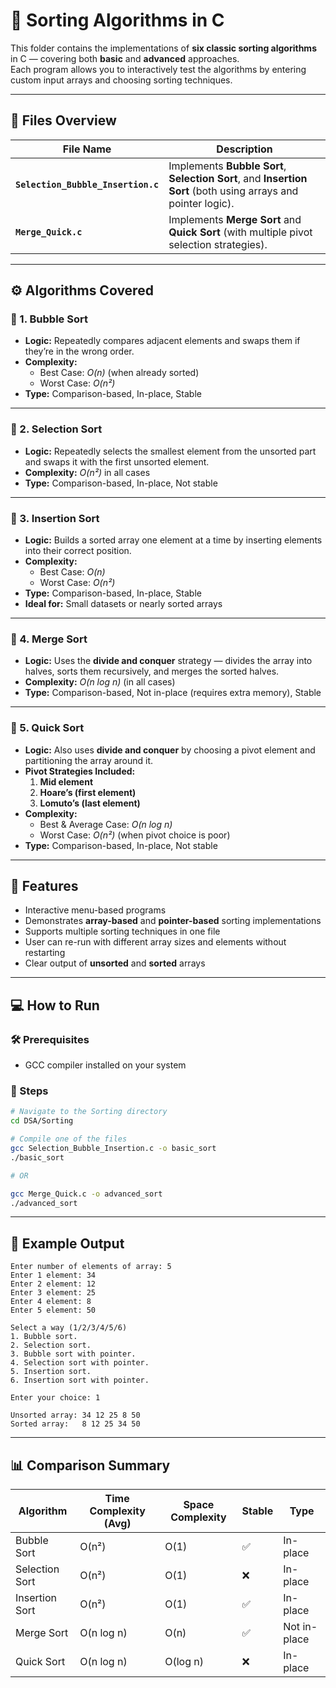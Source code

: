 # 🧩 Sorting Algorithms in C

This folder contains the implementations of **six classic sorting algorithms** in C — covering both **basic** and **advanced** approaches.  
Each program allows you to interactively test the algorithms by entering custom input arrays and choosing sorting techniques.

---

## 📂 Files Overview

| File Name | Description |
|------------|-------------|
| **`Selection_Bubble_Insertion.c`** | Implements **Bubble Sort**, **Selection Sort**, and **Insertion Sort** (both using arrays and pointer logic). |
| **`Merge_Quick.c`** | Implements **Merge Sort** and **Quick Sort** (with multiple pivot selection strategies). |

---

## ⚙️ Algorithms Covered

### 🔹 1. Bubble Sort
- **Logic:** Repeatedly compares adjacent elements and swaps them if they’re in the wrong order.  
- **Complexity:**  
  - Best Case: *O(n)* (when already sorted)  
  - Worst Case: *O(n²)*  
- **Type:** Comparison-based, In-place, Stable

---

### 🔹 2. Selection Sort
- **Logic:** Repeatedly selects the smallest element from the unsorted part and swaps it with the first unsorted element.  
- **Complexity:** *O(n²)* in all cases  
- **Type:** Comparison-based, In-place, Not stable

---

### 🔹 3. Insertion Sort
- **Logic:** Builds a sorted array one element at a time by inserting elements into their correct position.  
- **Complexity:**  
  - Best Case: *O(n)*  
  - Worst Case: *O(n²)*  
- **Type:** Comparison-based, In-place, Stable  
- **Ideal for:** Small datasets or nearly sorted arrays

---

### 🔹 4. Merge Sort
- **Logic:** Uses the **divide and conquer** strategy — divides the array into halves, sorts them recursively, and merges the sorted halves.  
- **Complexity:** *O(n log n)* (in all cases)  
- **Type:** Comparison-based, Not in-place (requires extra memory), Stable

---

### 🔹 5. Quick Sort
- **Logic:** Also uses **divide and conquer** by choosing a pivot element and partitioning the array around it.  
- **Pivot Strategies Included:**
  1. **Mid element**  
  2. **Hoare’s (first element)**  
  3. **Lomuto’s (last element)**  
- **Complexity:**  
  - Best & Average Case: *O(n log n)*  
  - Worst Case: *O(n²)* (when pivot choice is poor)  
- **Type:** Comparison-based, In-place, Not stable

---

## 🧮 Features

- Interactive menu-based programs  
- Demonstrates **array-based** and **pointer-based** sorting implementations  
- Supports multiple sorting techniques in one file  
- User can re-run with different array sizes and elements without restarting  
- Clear output of **unsorted** and **sorted** arrays  

---

## 💻 How to Run

### 🛠 Prerequisites
- GCC compiler installed on your system

### 🧾 Steps
```bash
# Navigate to the Sorting directory
cd DSA/Sorting

# Compile one of the files
gcc Selection_Bubble_Insertion.c -o basic_sort
./basic_sort

# OR

gcc Merge_Quick.c -o advanced_sort
./advanced_sort
````

---

## 🧠 Example Output

```
Enter number of elements of array: 5
Enter 1 element: 34
Enter 2 element: 12
Enter 3 element: 25
Enter 4 element: 8
Enter 5 element: 50

Select a way (1/2/3/4/5/6)
1. Bubble sort.
2. Selection sort.
3. Bubble sort with pointer.
4. Selection sort with pointer.
5. Insertion sort.
6. Insertion sort with pointer.

Enter your choice: 1

Unsorted array: 34 12 25 8 50
Sorted array:   8 12 25 34 50
```
---

## 📊 Comparison Summary

| Algorithm      | Time Complexity (Avg) | Space Complexity | Stable | Type         |
| -------------- | --------------------- | ---------------- | ------ | ------------ |
| Bubble Sort    | O(n²)                 | O(1)             | ✅      | In-place     |
| Selection Sort | O(n²)                 | O(1)             | ❌      | In-place     |
| Insertion Sort | O(n²)                 | O(1)             | ✅      | In-place     |
| Merge Sort     | O(n log n)            | O(n)             | ✅      | Not in-place |
| Quick Sort     | O(n log n)            | O(log n)         | ❌      | In-place     |

